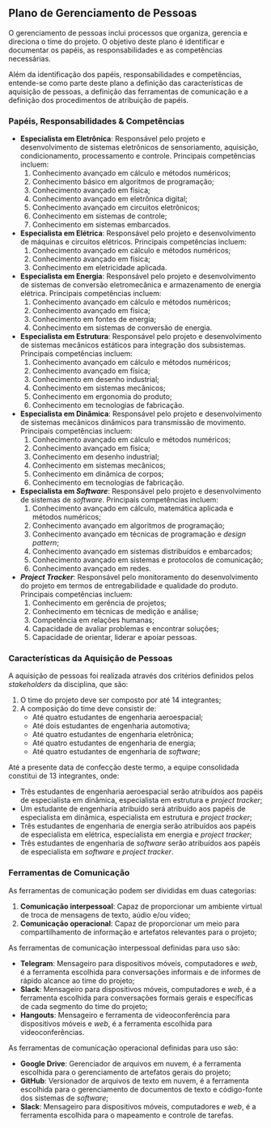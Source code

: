 ## Plano de Gerenciamento de Pessoas

O gerenciamento de pessoas inclui processos que organiza, gerencia e direciona o time do projeto. O objetivo deste plano é identificar e documentar os papéis, as responsabilidades e as competências necessárias.

Além da identificação dos papéis, responsabilidades e competências, entende-se como parte deste plano a definição das características de aquisição de pessoas, a definição das ferramentas de comunicação e a definição dos procedimentos de atribuição de papéis.

### Papéis, Responsabilidades & Competências

* **Especialista em Eletrônica**: Responsável pelo projeto e desenvolvimento de sistemas eletrônicos de sensoriamento, aquisição, condicionamento, processamento e controle. Principais competências incluem:
    1. Conhecimento avançado em cálculo e métodos numéricos;
    1. Conhecimento básico em algoritmos de programação;
    1. Conhecimento avançado em física;
    1. Conhecimento avançado em eletrônica digital;
    1. Conhecimento avançado em circuitos eletrônicos;
    1. Conhecimento em sistemas de controle;
    1. Conhecimento em sistemas embarcados.
* **Especialista em Elétrica**: Responsável pelo projeto e desenvolvimento de máquinas e circuitos elétricos. Principais competências incluem:
    1. Conhecimento avançado em cálculo e métodos numéricos;
    1. Conhecimento avançado em física;
    1. Conhecimento em eletricidade aplicada.
* **Especialista em Energia**: Responsável pelo projeto e desenvolvimento de sistemas de conversão eletromecânica e armazenamento de energia elétrica. Principais competências incluem:
    1. Conhecimento avançado em cálculo e métodos numéricos;
    1. Conhecimento avançado em física;
    1. Conhecimento em fontes de energia;
    1. Conhecimento em sistemas de conversão de energia.
* **Especialista em Estrutura**: Responsável pelo projeto e desenvolvimento de sistemas mecânicos estáticos para integração dos subsistemas. Principais competências incluem:
    1. Conhecimento avançado em cálculo e métodos numéricos;
    1. Conhecimento avançado em física;
    1. Conhecimento em desenho industrial;
    1. Conhecimento em sistemas mecânicos;
    1. Conhecimento em ergonomia do produto;
    1. Conhecimento em tecnologias de fabricação.
* **Especialista em Dinâmica**: Responsável pelo projeto e desenvolvimento de sistemas mecânicos dinâmicos para transmissão de movimento. Principais competências incluem:
    1. Conhecimento avançado em cálculo e métodos numéricos;
    1. Conhecimento avançado em física;
    1. Conhecimento em desenho industrial;
    1. Conhecimento em sistemas mecânicos;
    1. Conhecimento em dinâmica de corpos;
    1. Conhecimento em tecnologias de fabricação.
* **Especialista em _Software_**: Responsável pelo projeto e desenvolvimento de sistemas de _software_. Principais competências incluem:
    1. Conhecimento avançado em cálculo, matemática aplicada e métodos numéricos;
    1. Conhecimento avançado em algoritmos de programação;
    1. Conhecimento avançado em técnicas de programação e _design pattern_;
    1. Conhecimento avançado em sistemas distribuídos e embarcados;
    1. Conhecimento avançado em sistemas e protocolos de comunicação;
    1. Conhecimento avançado em redes.
* **_Project Tracker_**: Responsável pelo monitoramento do desenvolvimento do projeto em termos de entregabilidade e qualidade do produto. Principais competências incluem:
    1. Conhecimento em gerência de projetos;
    1. Conhecimento em técnicas de medição e análise;
    1. Competência em relações humanas;
    1. Capacidade de avaliar problemas e encontrar soluções;
    1. Capacidade de orientar, liderar e apoiar pessoas.

### Características da Aquisição de Pessoas

A aquisição de pessoas foi realizada através dos critérios definidos pelos _stakeholders_ da disciplina, que são:

1. O time do projeto deve ser composto por até 14 integrantes;
1. A composição do time deve consistir de:
    * Até quatro estudantes de engenharia aeroespacial;
    * Até dois estudantes de engenharia automotiva;
    * Até quatro estudantes de engenharia eletrônica;
    * Até quatro estudantes de engenharia de energia;
    * Até quatro estudantes de engenharia de _software_;

Até a presente data de confecção deste termo, a equipe consolidada constitui de 13 integrantes, onde:

* Três estudantes de engenharia aeroespacial serão atribuídos aos papéis de especialista em dinâmica, especialista em estrutura e _project tracker_;
* Um estudante de engenharia atribuído será atribuído aos papéis de especialista em dinâmica, especialista em estrutura e _project tracker_;
* Três estudantes de engenharia de energia serão atribuídos aos papéis de especialista em elétrica, especialista em energia e _project tracker_;
* Três estudantes de engenharia de _software_ serão atribuídos aos papéis de especialista em _software_ e _project tracker_.

### Ferramentas de Comunicação

As ferramentas de comunicação podem ser divididas em duas categorias:

1. **Comunicação interpessoal**: Capaz de proporcionar um ambiente virtual de troca de mensagens de texto, aúdio e/ou vídeo;
1. **Comunicação operacional**: Capaz de proporcionar um meio para compartilhamento de informação e artefatos relevantes para o projeto;

As ferramentas de comunicação interpessoal definidas para uso são:

* **Telegram**: Mensageiro para dispositivos móveis, computadores e _web_, é a ferramenta escolhida para conversações informais e de informes de rápido alcance ao time do projeto;
* **Slack**: Mensageiro para dispositivos móveis, computadores e _web_, é a ferramenta escolhida para conversações formais gerais e específicas de cada segmento do time do projeto;
* **Hangouts**: Mensageiro e ferramenta de videoconferência para dispositivos móveis e _web_, é a ferramenta escolhida para videoconferências.

As ferramentas de comunicação operacional definidas para uso são:

* **Google Drive**: Gerenciador de arquivos em nuvem, é a ferramenta escolhida para o gerenciamento de artefatos gerais do projeto;
* **GitHub**: Versionador de arquivos de texto em nuvem, é a ferramenta escolhida para o gerenciamento de documentos de texto e código-fonte dos sistemas de _software_;
* **Slack**: Mensageiro para dispositivos móveis, computadores e _web_, é a ferramenta escolhida para o mapeamento e controle de tarefas.
